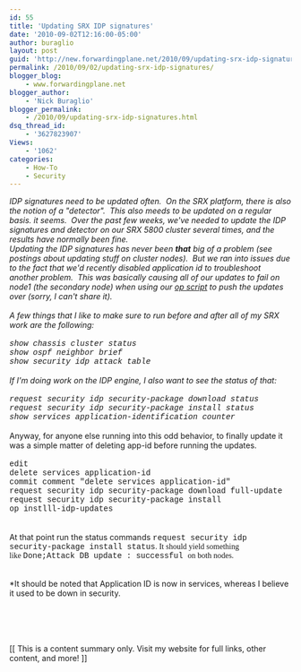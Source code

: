 ```yaml
---
id: 55
title: 'Updating SRX IDP signatures'
date: '2010-09-02T12:16:00-05:00'
author: buraglio
layout: post
guid: 'http://new.forwardingplane.net/2010/09/updating-srx-idp-signatures/'
permalink: /2010/09/02/updating-srx-idp-signatures/
blogger_blog:
    - www.forwardingplane.net
blogger_author:
    - 'Nick Buraglio'
blogger_permalink:
    - /2010/09/updating-srx-idp-signatures.html
dsq_thread_id:
    - '3627823907'
Views:
    - '1062'
categories:
    - How-To
    - Security
---
```


*IDP signatures need to be updated often.  On the SRX platform, there is also the notion of a "detector".  This also meeds to be updated on a regular basis. it seems.  Over the past few weeks, we've needed to update the IDP signatures and detector on our SRX 5800 cluster several times, and the results have normally been fine. <br />Updating the IDP signatures has never been <b>that</b> big of a problem (see postings about updating stuff on cluster nodes).  But we ran into issues due to the fact that we'd recently disabled application id to troubleshoot another problem.  This was basically causing all of our updates to fail on node1 (the secondary node) when using our <a href="http://www.juniper.net/techpubs/software/junos/junos82/swconfig82-automation/html/op-scripts-overview.html">op script</a> to push the updates over (sorry, I can't share it). <br /><br />A few things that I like to make sure to run before and after all of my SRX work are the following:<br /><br /><span style="font-family: 'Courier New', Courier, monospace;">show chassis cluster status</span><br /><span style="font-family: 'Courier New', Courier, monospace;">show ospf neighbor brief</span><br /><span style="font-family: 'Courier New', Courier, monospace;">show security idp attack table</span><br /><br />If I'm doing work on the IDP engine, I also want to see the status of that:<br /><br /><span style="font-family: 'Courier New', Courier, monospace;">request security idp security-package download status</span><br /><span style="font-family: 'Courier New', Courier, monospace;">request security idp security-package install status</span><br /><span style="font-family: 'Courier New', Courier, monospace;">show services application-identification counter</span>*<br /><br />Anyway, for anyone else running into this odd behavior, to finally update it was a simple matter of deleting app-id before running the updates. <br /><br /><span style="font-family: 'Courier New', Courier, monospace;">edit </span><br /><span style="font-family: 'Courier New', Courier, monospace;">delete services application-id</span><br /><span style="font-family: 'Courier New', Courier, monospace;">commit comment "delete services application-id" </span><br /><span style="font-family: 'Courier New', Courier, monospace;">request security idp security-package download full-update</span><br /><span style="font-family: 'Courier New', Courier, monospace;">request security idp security-package install </span><br /><span style="font-family: 'Courier New', Courier, monospace;">op instlll-idp-updates</span><br /><br /><br />At that point run the status commands <span style="font-family: 'Courier New', Courier, monospace;">request security idp security-package install status</span><span style="font-family: Times, 'Times New Roman', serif;">. It should yield something like </span><span style="font-family: 'Courier New', Courier, monospace;">Done;Attack DB update : successful </span><span style="font-family: Times, 'Times New Roman', serif;">on both nodes.</span><span style="font-family: 'Courier New', Courier, monospace;">  </span><br /><span style="font-family: 'Courier New', Courier, monospace;"><br /></span><br />*It should be noted that Application ID is now in services, whereas I believe it used to be down in security.<br /><br /><br /><div><br /></div><div><br /></div><div>[[ This is a content summary only. Visit my website for full links, other content, and more! ]]</div>